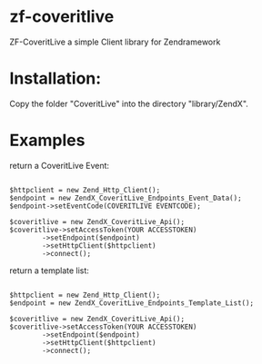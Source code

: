 zf-coveritlive
==============

ZF-CoveritLive a simple Client library for Zendramework




Installation:
=============

Copy the folder "CoveritLive" into the  directory "library/ZendX".




Examples
========


return a CoveritLive Event:
<pre><code>
$httpclient = new Zend_Http_Client();
$endpoint = new ZendX_CoveritLive_Endpoints_Event_Data();
$endpoint->setEventCode(COVERITLIVE EVENTCODE);

$coveritlive = new ZendX_CoveritLive_Api();
$coveritlive->setAccessToken(YOUR ACCESSTOKEN)
		->setEndpoint($endpoint)
		->setHttpClient($httpclient)
		->connect();
</code></pre>



return a template list:
<pre><code>
$httpclient = new Zend_Http_Client();
$endpoint = new ZendX_CoveritLive_Endpoints_Template_List();

$coveritlive = new ZendX_CoveritLive_Api();
$coveritlive->setAccessToken(YOUR ACCESSTOKEN)
		->setEndpoint($endpoint)
		->setHttpClient($httpclient)
		->connect();
</code></pre>